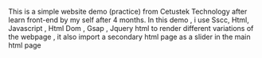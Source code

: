 

This is a simple website demo (practice)  from Cetustek Technology after learn front-end by my self after 4 months. In this demo , i use Sscc, Html, Javascript , Html Dom , Gsap , Jquery html to render different variations of the webpage , it also import a secondary html page as a slider in the main html page

